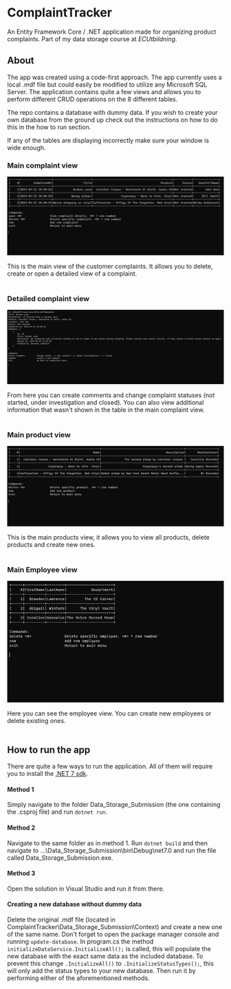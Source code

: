 # **ComplaintTracker**

An Entity Framework Core / .NET application made for organizing product complaints. Part of my data storage course at _ECUtbildning_.

## **About**

The app was created using a code-first approach. The app currently uses a local .mdf file but could easily be modified to utilize any Microsoft SQL Server. 
The application contains quite a few views and allows you to perform different CRUD operations on the 8 different tables. 

The repo contains a database with dummy data. If you wish to create your own database from the ground up check out the instructions on how to do this in the how to run section.

If any of the tables are displaying incorrectly make sure your window is wide enough.

### **Main complaint view**

![Complaint main view screenshot](Screenshots/complaints.PNG)

This is the main view of the customer complaints. It allows you to delete, create or open a detailed view of a complaint.
<br/>
<br/>

### **Detailed complaint view**

![Detailed complaint view screenshot](Screenshots/detailed-complaint.PNG)

From here you can create comments and change complaint statuses (not started, under investigation and closed). You can also view additional information that wasn't
shown in the table in the main complaint view.
<br/>
<br/>

### **Main product view**

![Main product view screenshot](Screenshots/products.PNG)

This is the main products view, it allows you to view all products, delete products and create new ones.
<br/>
<br/>

### **Main Employee view**

![Main employee view screenshot](Screenshots/employees.PNG)

Here you can see the employee view. You can create new employees or delete existing ones.
<br/>
<br/>

## How to run the app

There are quite a few ways to run the application. All of them will require you to install the [.NET 7 sdk](https://dotnet.microsoft.com/en-us/download/dotnet).

#### Method 1

Simply navigate to the folder Data_Storage_Submission (the one containing the .csproj file) and run `dotnet run`.

#### Method 2 

Navigate to the same folder as in method 1. Run `dotnet build` and then navigate to ...\Data_Storage_Submission\bin\Debug\net7.0 and run the file called Data_Storage_Submission.exe.

#### Method 3

Open the solution in Visual Studio and run it from there.

#### Creating a new database without dummy data

Delete the original .mdf file (located in ComplaintTracker\Data_Storage_Submission\Context) and create a new one of the same name. Don't forget to open the package manager console and running `update-database`. In program.cs the method `initializeDataService.InitializeAll();` is called, this will populate the new database with the exact same data as the included database. To prevent this change `.InitializeAll()` to `.InitializeStatusTypes();`, this will only add the status types to your new database. Then run it by performing either of the aforementioned methods.

